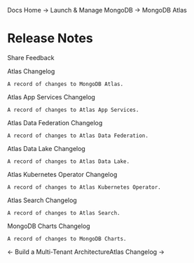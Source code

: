 Docs Home → Launch & Manage MongoDB → MongoDB Atlas

# Release Notes

Share Feedback

Atlas Changelog

    A record of changes to MongoDB Atlas.
Atlas App Services Changelog

    A record of changes to Atlas App Services.
Atlas Data Federation Changelog

    A record of changes to Atlas Data Federation.
Atlas Data Lake Changelog

    A record of changes to Atlas Data Lake.
Atlas Kubernetes Operator Changelog

    A record of changes to Atlas Kubernetes Operator.
Atlas Search Changelog

    A record of changes to Atlas Search.
MongoDB Charts Changelog

    A record of changes to MongoDB Charts.

← Build a Multi-Tenant ArchitectureAtlas Changelog →

